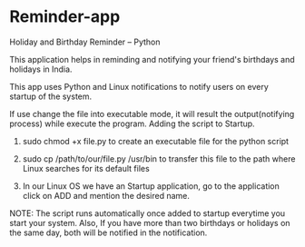 # Reminder-app
Holiday and Birthday Reminder – Python

This application helps in reminding and notifying your 
friend's birthdays and holidays in India. 

This app uses Python and Linux notifications to notify users on every startup of the system.

If use change the file into executable mode, it will result the output(notifying process) 
while execute the program. Adding the script to Startup.

  1. sudo chmod +x file.py to create an executable file for the python script

  2. sudo cp /path/to/our/file.py /usr/bin to transfer this file to the path where 
 Linux searches for its default files

  3. In our Linux OS we have an Startup application, go to the application 
 click on ADD and mention the desired name.

NOTE: The script runs automatically once added to startup everytime you start your system. Also, If 
you have more than two birthdays or holidays on the same day, both will be notified in the notification.

